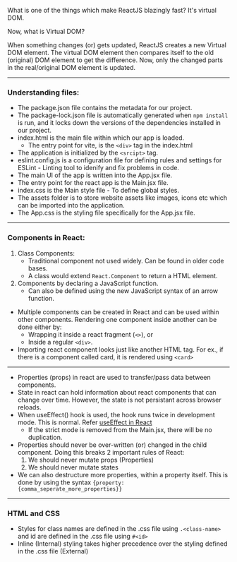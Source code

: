 What is one of the things which make ReactJS blazingly fast? It's virtual DOM.

Now, what is Virtual DOM?

When something changes (or) gets updated, ReactJS creates a new Virtual DOM element. The virtual DOM element then compares itself to the old (original) DOM element to get the difference. Now, only the changed parts in the real/original DOM element is updated.

---------------------------------------------------------------------------
### Understanding files:
- The package.json file contains the metadata for our project.
- The package-lock.json file is automatically generated when `npm install` is run, and it locks down the versions of the dependencies installed in our project.
- index.html is the main file within which our app is loaded.
  - The entry point for vite, is the `<div>` tag in the index.html
- The application is initialized by the `<srcipt>` tag.
- eslint.config.js is a configuration file for defining rules and settings for ESLint - Linting tool to idenify and fix problems in code.
- The main UI of the app is written into the App.jsx file.
- The entry point for the react app is the Main.jsx file.
- index.css is the Main style file - To define global styles.
- The assets folder is to store website assets like images, icons etc which can be imported into the application.
- The App.css is the styling file specifically for the App.jsx file.

---------------------------------------------------------------------------
### Components in React:
1. Class Components:
    * Traditional component not used widely. Can be found in older code bases.
    * A class would extend `React.Component` to return a HTML element.
2. Components by declaring a JavaScript function.
    * Can also be defined using the new JavaScript syntax of an arrow function.

* Multiple components can be created in React and can be used within other components. Rendering one component inside another can be done either by:
  * Wrapping it inside a react fragment (`<>`), or
  * Inside a regular `<div>`.
* Importing react component looks just like another HTML tag. For ex., if there is a component called card, it is rendered using `<card>`

---------------------------------------------------------------------------

* Properties (props) in react are used to transfer/pass data between components.
* State in react can hold information about react components that can change over time. However, the state is not persistant across browser reloads.
* When useEffect() hook is used, the hook runs twice in development mode. This is normal. Refer [useEffect in React](https://react.dev/reference/react/useEffect#my-effect-runs-twice-when-the-component-mounts)
  * If the strict mode is removed from the Main.jsx, there will be no duplication.
* Properties should never be over-written (or) changed in the child component. Doing this breaks 2 important rules of React:
  1. We should never mutate props (Properties)
  2. We should never mutate states
* We can also destructure more properties, within a property itself. This is done by using the syntax `{property: {comma_seperate_more_properties}}`

---------------------------------------------------------------------------

### HTML and CSS
* Styles for class names are defined in the .css file using `.<class-name>` and id are defined in the .css file using `#<id>`
* Inline (Internal) styling takes higher precedence over the styling defined in the .css file (External)